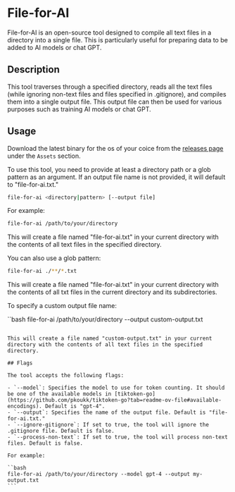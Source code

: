 # File-for-AI 

File-for-AI is an open-source tool designed to compile all text files in a directory into a single file. This is particularly useful for preparing data to be added to AI models or chat GPT.

## Description

This tool traverses through a specified directory, reads all the text files (while ignoring non-text files and files specified in .gitignore), and compiles them into a single output file. This output file can then be used for various purposes such as training AI models or chat GPT.

## Usage

Download the latest binary for the os of your coice from the [releases page](https://github.com/num30/file-for-ai/releases) under the `Assets` section.

To use this tool, you need to provide at least a directory path or a glob pattern as an argument. If an output file name is not provided, it will default to "file-for-ai.txt."


``` bash
file-for-ai <directory|pattern> [--output file]
```

For example:

``` bash
file-for-ai /path/to/your/directory
```

This will create a file named "file-for-ai.txt" in your current directory with the contents of all text files in the specified directory.

You can also use a glob pattern:

``` bash
file-for-ai ./**/*.txt
```

This will create a file named "file-for-ai.txt" in your current directory with the contents of all txt files in the current directory and its subdirectories.

To specify a custom output file name:

``bash
file-for-ai /path/to/your/directory --output custom-output.txt
````

This will create a file named "custom-output.txt" in your current directory with the contents of all text files in the specified directory.

## Flags

The tool accepts the following flags:

- `--model`: Specifies the model to use for token counting. It should be one of the available models in [tiktoken-go](https://github.com/pkoukk/tiktoken-go?tab=readme-ov-file#available-encodings). Default is "gpt-4".
- `--output`: Specifies the name of the output file. Default is "file-for-ai.txt."
- `--ignore-gitignore`: If set to true, the tool will ignore the .gitignore file. Default is false.
- `--process-non-text`: If set to true, the tool will process non-text files. Default is false.

For example:

``bash
file-for-ai /path/to/your/directory --model gpt-4 --output my-output.txt
```